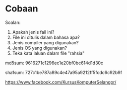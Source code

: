 # Cobaan

Soalan:
1. Apakah jenis fail ini?
2. File ini ditulis dalam bahasa apa?
3. Jenis compiler yang digunakan?
4. Jenis OS yang digunakan?
5. Teka kata laluan dalam file "rahsia"

md5sum:
9616271c1296ec1e20bf0bc614d1d30c

sha1sum:
727c1be787a89c4e47a95a9212ff5fcdc6c92b9f

https://www.facebook.com/KursusKomputerSelangor/

